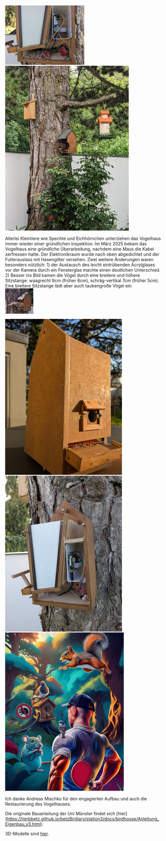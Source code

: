 <!--keywords[Holzhaus,Mausschaden]-->
<img src="mausschaden20250318.jpg" alt="mousedamage" style="zoom: 25%;" />![squirrel](squirrel17-7-2024.jpg) 

Allerlei Kleintiere wie Spechte und Eichhörnchen unterziehen das Vogelhaus immer wieder einer gründlichen Inspektion. Im März 2025 bekam das Vogelhaus eine gründliche Überarbeitung, nachdem eine Maus die Kabel zerfressen hatte. Der Elektronikraum wurde nach oben abgedichtet und der Futterauslass mit Hasengitter versehen. Zwei weitere Änderungen waren besonders nützlich: 1) der Austausch des leicht eintrübenden Acrylglases vor der Kamera durch ein Fensterglas machte einen deutlichen Unterschied. 2) Besser ins Bild kamen die Vögel durch eine breitere und höhere Sitzstange: waagrecht 9cm (früher 6cm), schräg-vertikal 7cm (früher 5cm). Eine breitere Sitzstange lädt aber auch taubengroße Vögel ein ![ringeltaube](taubengross.jpg).

<img src="vogelhaus2vornS.jpg" alt="vorn" style="zoom: 50%;" /><img src="vhs2etronikS.jpg" alt="seitlich" style="zoom:50%;" /><img src="author7-2025.jpg" alt="Autor" style="zoom:50%;" />

Ich danke Andreas Mischko für den engagierten Aufbau und auch die Restaurierung des Vogelhauses.

Die originale Bauanleitung der Uni Münster findet sich [hier] (https://herbbetz.github.io/betzBirdiary/station3/docs/birdhouse/Anleitung_Eigenbau_v3.html).

3D-Modelle sind [hier](https://herbbetz.github.io/betzBirdiary/station3/docs/birdhouse/3Dmodels/view-glb.html).